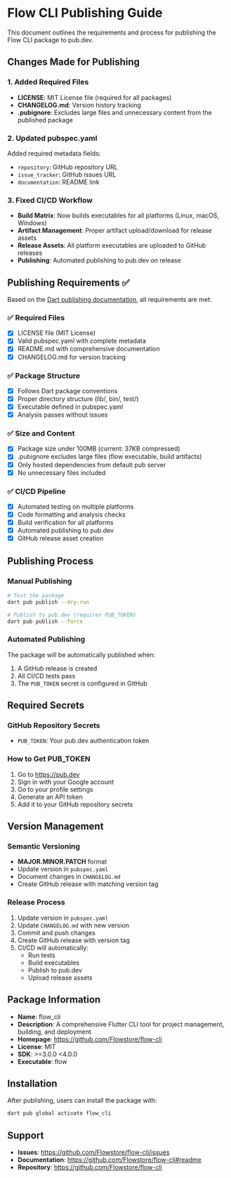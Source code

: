 # Flow CLI Publishing Guide

This document outlines the requirements and process for publishing the Flow CLI package to pub.dev.

## Changes Made for Publishing

### 1. Added Required Files

- **LICENSE**: MIT License file (required for all packages)
- **CHANGELOG.md**: Version history tracking
- **.pubignore**: Excludes large files and unnecessary content from the published package

### 2. Updated pubspec.yaml

Added required metadata fields:
- `repository`: GitHub repository URL
- `issue_tracker`: GitHub issues URL  
- `documentation`: README link

### 3. Fixed CI/CD Workflow

- **Build Matrix**: Now builds executables for all platforms (Linux, macOS, Windows)
- **Artifact Management**: Proper artifact upload/download for release assets
- **Release Assets**: All platform executables are uploaded to GitHub releases
- **Publishing**: Automated publishing to pub.dev on release

## Publishing Requirements ✅

Based on the [Dart publishing documentation](https://dart.dev/tools/pub/publishing), all requirements are met:

### ✅ Required Files
- [x] LICENSE file (MIT License)
- [x] Valid pubspec.yaml with complete metadata
- [x] README.md with comprehensive documentation
- [x] CHANGELOG.md for version tracking

### ✅ Package Structure
- [x] Follows Dart package conventions
- [x] Proper directory structure (lib/, bin/, test/)
- [x] Executable defined in pubspec.yaml
- [x] Analysis passes without issues

### ✅ Size and Content
- [x] Package size under 100MB (current: 37KB compressed)
- [x] .pubignore excludes large files (flow executable, build artifacts)
- [x] Only hosted dependencies from default pub server
- [x] No unnecessary files included

### ✅ CI/CD Pipeline
- [x] Automated testing on multiple platforms
- [x] Code formatting and analysis checks
- [x] Build verification for all platforms
- [x] Automated publishing to pub.dev
- [x] GitHub release asset creation

## Publishing Process

### Manual Publishing
```bash
# Test the package
dart pub publish --dry-run

# Publish to pub.dev (requires PUB_TOKEN)
dart pub publish --force
```

### Automated Publishing
The package will be automatically published when:
1. A GitHub release is created
2. All CI/CD tests pass
3. The `PUB_TOKEN` secret is configured in GitHub

## Required Secrets

### GitHub Repository Secrets
- `PUB_TOKEN`: Your pub.dev authentication token

### How to Get PUB_TOKEN
1. Go to https://pub.dev
2. Sign in with your Google account
3. Go to your profile settings
4. Generate an API token
5. Add it to your GitHub repository secrets

## Version Management

### Semantic Versioning
- **MAJOR.MINOR.PATCH** format
- Update version in `pubspec.yaml`
- Document changes in `CHANGELOG.md`
- Create GitHub release with matching version tag

### Release Process
1. Update version in `pubspec.yaml`
2. Update `CHANGELOG.md` with new version
3. Commit and push changes
4. Create GitHub release with version tag
5. CI/CD will automatically:
   - Run tests
   - Build executables
   - Publish to pub.dev
   - Upload release assets

## Package Information

- **Name**: flow_cli
- **Description**: A comprehensive Flutter CLI tool for project management, building, and deployment
- **Homepage**: https://github.com/Flowstore/flow-cli
- **License**: MIT
- **SDK**: >=3.0.0 <4.0.0
- **Executable**: flow

## Installation

After publishing, users can install the package with:
```bash
dart pub global activate flow_cli
```

## Support

- **Issues**: https://github.com/Flowstore/flow-cli/issues
- **Documentation**: https://github.com/Flowstore/flow-cli#readme
- **Repository**: https://github.com/Flowstore/flow-cli 